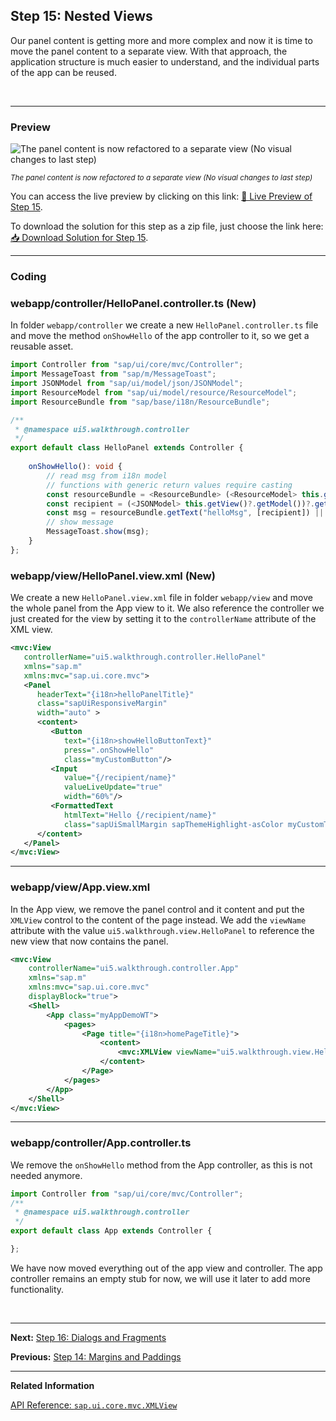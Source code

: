 ## Step 15: Nested Views

Our panel content is getting more and more complex and now it is time to move the panel content to a separate view. With that approach, the application structure is much easier to understand, and the individual parts of the app can be reused.

&nbsp;

***

### Preview
  
![](https://sdk.openui5.org/docs/topics/loiof3724d2f97e94a78b27d8ab01ff9c37d_LowRes.png "The panel content is now refactored to a separate view \(No visual changes to last step\)")

<sup>*The panel content is now refactored to a separate view \(No visual changes to last step\)*</sup>

You can access the live preview by clicking on this link: [🔗 Live Preview of Step 15](https://sap-samples.github.io/ui5-typescript-walkthrough/step-15/index-cdn.html).

To download the solution for this step as a zip file, just choose the link here: [📥 Download Solution for Step 15](https://sap-samples.github.io/ui5-typescript-walkthrough/ui5-typescript-walkthrough-step-15.zip).

***


### Coding

### webapp/controller/HelloPanel.controller.ts \(New\)

In folder `webapp/controller` we create a new `HelloPanel.controller.ts` file and move the method `onShowHello` of the app controller to it, so we get a reusable asset.

```ts
import Controller from "sap/ui/core/mvc/Controller";
import MessageToast from "sap/m/MessageToast";
import JSONModel from "sap/ui/model/json/JSONModel";
import ResourceModel from "sap/ui/model/resource/ResourceModel";
import ResourceBundle from "sap/base/i18n/ResourceBundle";

/**
 * @namespace ui5.walkthrough.controller
 */
export default class HelloPanel extends Controller {
    
    onShowHello(): void {
        // read msg from i18n model
        // functions with generic return values require casting 
        const resourceBundle = <ResourceBundle> (<ResourceModel> this.getView()?.getModel("i18n"))?.getResourceBundle();
        const recipient = (<JSONModel> this.getView()?.getModel())?.getProperty("/recipient/name");
        const msg = resourceBundle.getText("helloMsg", [recipient]) || "no text defined";
        // show message
        MessageToast.show(msg);
    }
};
```

### webapp/view/HelloPanel.view.xml \(New\)

We create a new `HelloPanel.view.xml` file in folder `webapp/view` and move the whole panel from the App view to it. We also reference the controller we just created for the view by setting it to the `controllerName` attribute of the XML view.

```xml
<mvc:View
   controllerName="ui5.walkthrough.controller.HelloPanel"
   xmlns="sap.m"
   xmlns:mvc="sap.ui.core.mvc">
   <Panel
      headerText="{i18n>helloPanelTitle}"
      class="sapUiResponsiveMargin"
      width="auto" >
      <content>
         <Button
            text="{i18n>showHelloButtonText}"
            press=".onShowHello"
            class="myCustomButton"/>
         <Input
            value="{/recipient/name}"
            valueLiveUpdate="true"
            width="60%"/>
         <FormattedText
            htmlText="Hello {/recipient/name}"
            class="sapUiSmallMargin sapThemeHighlight-asColor myCustomText"/>
      </content>
   </Panel>
</mvc:View>
```
***

### webapp/view/App.view.xml

In the App view, we remove the panel control and it content and put the `XMLView` control to the content of the page instead. We add the `viewName` attribute with the value `ui5.walkthrough.view.HelloPanel` to reference the new view that now contains the panel.

```xml
<mvc:View
	controllerName="ui5.walkthrough.controller.App"
	xmlns="sap.m"
	xmlns:mvc="sap.ui.core.mvc"
	displayBlock="true">
	<Shell>
		<App class="myAppDemoWT">
			<pages>
				<Page title="{i18n>homePageTitle}">
					<content>
						<mvc:XMLView viewName="ui5.walkthrough.view.HelloPanel"/>
					</content>
				</Page>
			</pages>
		</App>
	</Shell>
</mvc:View>
```

***

### webapp/controller/App.controller.ts

We remove the `onShowHello` method from the App controller, as this is not needed anymore.

```ts
import Controller from "sap/ui/core/mvc/Controller";
/**
 * @namespace ui5.walkthrough.controller
 */
export default class App extends Controller {

};
```

We have now moved everything out of the app view and controller. The app controller remains an empty stub for now, we will use it later to add more functionality.

&nbsp;

***

**Next:** [Step 16: Dialogs and Fragments](../16/README.md "In this step, we will take a closer look at another element which can be used to assemble views: the fragment.")

**Previous:** [Step 14: Margins and Paddings](../14/README.md "Sometimes we need to define some more fine-granular layouts and this is when we can use the flexibility of CSS by adding custom style classes to controls and style them as we like.")

***

**Related Information**  

[API Reference: `sap.ui.core.mvc.XMLView`](https://sdk.openui5.org/api/sap.ui.core.mvc.XMLView#controlProperties)